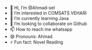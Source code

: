 - 👋 Hi, I’m @Ahmad-sel
- 👀 I’m interested in COMSATS VEHARI
- 🌱 I’m currently learning Java
- 💞️ I’m looking to collaborate on Github
- 📫 How to reach me whatsapp
- 😄 Pronouns: Ahmad
- ⚡ Fun fact: Novel Reading

<!---
Ahmad-sel/Ahmad-sel is a ✨ special ✨ repository because its `README.md` (this file) appears on your GitHub profile.
You can click the Preview link to take a look at your changes.
--->
